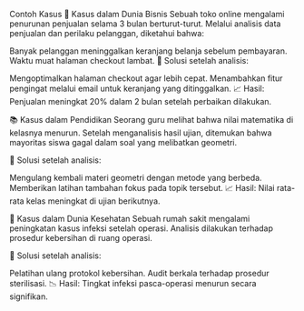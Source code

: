 Contoh Kasus
🎯 Kasus dalam Dunia Bisnis
Sebuah toko online mengalami penurunan penjualan selama 3 bulan berturut-turut. Melalui analisis data penjualan dan perilaku pelanggan, diketahui bahwa:

Banyak pelanggan meninggalkan keranjang belanja sebelum pembayaran.
Waktu muat halaman checkout lambat.
📌 Solusi setelah analisis:

Mengoptimalkan halaman checkout agar lebih cepat.
Menambahkan fitur pengingat melalui email untuk keranjang yang ditinggalkan.
📈 Hasil: Penjualan meningkat 20% dalam 2 bulan setelah perbaikan dilakukan.

📚 Kasus dalam Pendidikan
Seorang guru melihat bahwa nilai matematika di kelasnya menurun. Setelah menganalisis hasil ujian, ditemukan bahwa mayoritas siswa gagal dalam soal yang melibatkan geometri.

📌 Solusi setelah analisis:

Mengulang kembali materi geometri dengan metode yang berbeda.
Memberikan latihan tambahan fokus pada topik tersebut.
📈 Hasil: Nilai rata-rata kelas meningkat di ujian berikutnya.

🏥 Kasus dalam Dunia Kesehatan
Sebuah rumah sakit mengalami peningkatan kasus infeksi setelah operasi. Analisis dilakukan terhadap prosedur kebersihan di ruang operasi.

📌 Solusi setelah analisis:

Pelatihan ulang protokol kebersihan.
Audit berkala terhadap prosedur sterilisasi.
📉 Hasil: Tingkat infeksi pasca-operasi menurun secara signifikan.